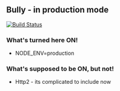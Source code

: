 ## Bully - in production mode
[![Build Status](https://travis-ci.org/Nikeweke/Bully.svg?branch=master)](https://travis-ci.org/Nikeweke/Bully)


### What's turned here ON!
* NODE_ENV=production

### What's supposed to be ON, but not!
* Http2 - its complicated to include now
